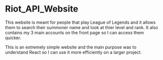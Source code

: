 # Riot_API_Website

This website is meant for people that play League of Legends and it allows them to search their summoner name and look at thier level and rank. It also contains my 3 main accounts on the front page so I can access them quicker.

This is an extremely simple website and the main purpose was to understand React so I can use it more efficiently on a larger project.
